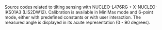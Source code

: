 Source codes related to tilting sensing with NUCLEO-L476RG + X-NUCLEO-IKS01A3 (LIS2DW12). Calibration is available in MiniMax mode and 6-point mode, either with predefined constants or with user interaction. The measured angle is displayed in its acute representation (0 - 90 degrees).
